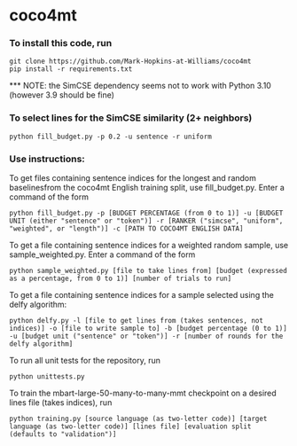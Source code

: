 # coco4mt

### To install this code, run
    git clone https://github.com/Mark-Hopkins-at-Williams/coco4mt
    pip install -r requirements.txt

*** NOTE: the SimCSE dependency seems not to work with Python 3.10 (however 3.9 should be fine)

### To select lines for the SimCSE similarity (2+ neighbors)
    python fill_budget.py -p 0.2 -u sentence -r uniform

### Use instructions:
To get files containing sentence indices for the longest and random baselinesfrom the coco4mt English training split, use fill_budget.py. Enter a command of the form

    python fill_budget.py -p [BUDGET PERCENTAGE (from 0 to 1)] -u [BUDGET UNIT (either "sentence" or "token")] -r [RANKER ("simcse", "uniform", "weighted", or "length")] -c [PATH TO COCO4MT ENGLISH DATA]


To get a file containing sentence indices for a weighted random sample, use sample_weighted.py. Enter a command of the form

    python sample_weighted.py [file to take lines from] [budget (expressed as a percentage, from 0 to 1)] [number of trials to run]


To get a file containing sentence indices for a sample selected using the delfy algorithm:

    python delfy.py -l [file to get lines from (takes sentences, not indices)] -o [file to write sample to] -b [budget percentage (0 to 1)] -u [budget unit ("sentence" or "token")] -r [number of rounds for the delfy algorithm]


To run all unit tests for the repository, run

    python unittests.py


To train the mbart-large-50-many-to-many-mmt checkpoint on a desired lines file (takes indices), run

    python training.py [source language (as two-letter code)] [target language (as two-letter code)] [lines file] [evaluation split (defaults to "validation")]

